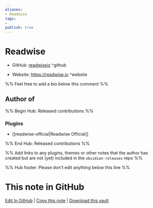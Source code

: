 ```yaml
---
aliases:
- Readwise
tags:
- 
publish: true
---
```


# Readwise

- GitHub: [readwiseio](https://github.com/readwiseio/) ^github
<!-- - Discord: `@` ^discord-->
- Website: <https://readwise.io> ^website
<!-- - [[Publish sites|Publish site]]: ^publish-->

%% Feel free to add a bio below this comment %%


## Author of

%% Begin Hub: Released contributions %%
### Plugins
- [[readwise-official|Readwise Official]]

%% End Hub: Released contributions %%

%% Add links to any plugins, themes or other notes that the author has created but are not (yet) included in the `obsidian-releases` repo %%

<!--
### Unlisted plugins
-->

<!--
### Others
-->

<!--
## Sponsor this author

- [[GitHub sponsors]]: [Sponsor @readwiseio on GitHub Sponsors](https://github.com/sponsors/readwiseio) ^github-sponsor
- [[Buy me a coffee]]: ^buy-me-a-coffee
- [[PayPal]]: ^paypal
- [[Patreon]]: ^patreon

-->

<!--
## Follow this author

- [[YouTube Channels|On YouTube]]: ^youtube
- Twitter: ^twitter
- ...
-->

%% Hub footer: Please don't edit anything below this line %%

# This note in GitHub

<span class="git-footer">[Edit In GitHub](https://github.dev/obsidian-community/obsidian-hub/blob/main/01%20-%20Community/People/readwiseio.md "git-hub-edit-note") | [Copy this note](https://raw.githubusercontent.com/obsidian-community/obsidian-hub/main/01%20-%20Community/People/readwiseio.md "git-hub-copy-note") | [Download this vault](https://github.com/obsidian-community/obsidian-hub/archive/refs/heads/main.zip "git-hub-download-vault") </span>
